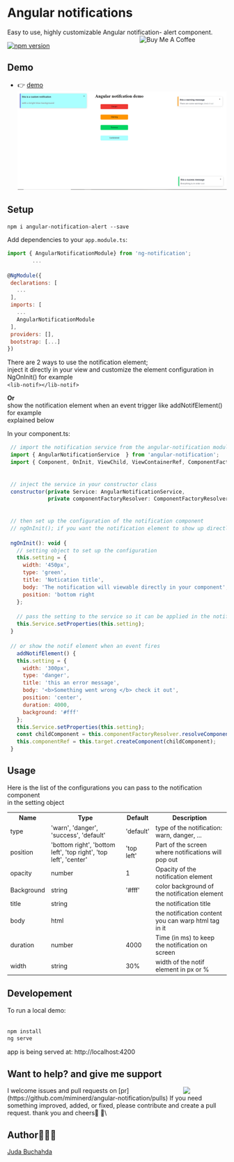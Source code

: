 # Angular  notifications

Easy to use, highly customizable Angular notification- alert  component.
<a href="https://www.buymeacoffee.com/judaBuchahda" target="_blank"><img align="right" width="200px"  src="https://cdn.buymeacoffee.com/buttons/v2/default-yellow.png" alt="Buy Me A Coffee"></a>


<a href="https://badge.fury.io/js/angular-notification-alert"><img src="https://badge.fury.io/js/angular-notification-alert.svg" alt="npm version" height="18"></a>

## Demo

- 👉 [demo](https://angular-notification.herokuapp.com/)
![Alt text](./src/assets/not.PNG)


## Setup

`npm i angular-notification-alert --save`


Add dependencies to your `app.module.ts`:

 ```js
import { AngularNotificationModule} from 'ng-notification';
         ...

@NgModule({
  declarations: [
    ...
  ],
  imports: [
    ...
    AngularNotificationModule
  ],
  providers: [],
  bootstrap: [...]
})

```

There are 2 ways to use the notification element; \
inject it directly in your view and customize the element configuration in NgOnInit() for example\
`<lib-notif></lib-notif>`

<strong>Or </strong> 
<br>
show the notification element when an event trigger like addNotifElement() for example \
explained below

In your component.ts:

 ```js
  // import the notification service from the angular-notification module
  import { AngularNotificationService  } from 'angular-notification';
  import { Component, OnInit, ViewChild, ViewContainerRef, ComponentFactoryResolver, ComponentRef } from '@angular/core';


  // inject the service in your constructor class
  constructor(private Service: AngularNotificationService,
              private componentFactoryResolver: ComponentFactoryResolver) { }


  // then set up the configuration of the notification component 
  // ngOnInit(); if you want the notification element to show up directly in your view

  ngOnInit(): void {
    // setting object to set up the configuration
    this.setting = {
      width: '450px',
      type: 'green',
      title: 'Notication title',
      body: 'The notification will viewable directly in your component',
      position: 'bottom right
    };

    // pass the setting to the service so it can be applied in the notification component. 
    this.Service.setProperties(this.setting);
  }

  // or show the notif element when an event fires 
    addNotifElement() {
    this.setting = {
      width: '300px',
      type: 'danger',
      title: 'this an error message',
      body: '<b>Something went wrong </b> check it out',
      position: 'center',
      duration: 4000,
      background: '#fff'
    };
    this.Service.setProperties(this.setting);
    const childComponent = this.componentFactoryResolver.resolveComponentFactory( NotifComponent );
    this.componentRef = this.target.createComponent(childComponent);
  }
  ```

## Usage

Here is the list of the configurations you can pass to the notification component\
in the setting object


<table>
  <tr>
    <th>Name</th>
    <th>Type</th>
    <th>Default</th>
     <th>Description</th>
  </tr>
  <tr>
    <td>type</td>
    <td>'warn',  'danger',  'success',  'default'</td>
    <td>'default'</td>
    <td>type of the notification: warn, danger, ...</td>
  </tr>
  <tr>
    <td>position</td>
    <td>'bottom right', 'bottom left', 'top right', 'top left',  'center' </td>
    <td>'top left'</td>
    <td>Part of the screen where notifications will pop out</td>
  </tr>
  <tr>
    <td>opacity</td>
    <td>number </td>
    <td>1</td>
    <td>Opacity of the notification element</td>
  </tr>
  <tr>
    <td>Background</td>
    <td>string</td>
    <td>'#fff'</td>
    <td> color background of the notification element</td>
  </tr>
  <tr>
    <td>title</td>
    <td>string</td>
    <td></td>
    <td>the notification title</td>
  </tr>
  <tr>
    <td>body</td>
    <td>html</td>
    <td></td>
    <td>the notification content you can warp html tag in it</td>
  </tr>
  <tr>
    <td>duration</td>
    <td>number</td>
    <td>4000</td>
    <td> Time (in ms) to keep the notification on screen</td>
  </tr>
  <tr>
    <td>width</td>
    <td>string</td>
    <td>30%</td>
    <td> width of the notif element in px or %</td>
  </tr>
</table>

## Developement
To run a local demo:
```js

npm install 
ng serve

```
app is being served at: http://localhost:4200

## Want to help? and give me support 
<img align="right" width="100px"  src="https://camo.githubusercontent.com/f5054ffcd4245c10d3ec85ef059e07aacf787b560f83ad4aec2236364437d097/68747470733a2f2f696d672e736869656c64732e696f2f62616467652f636f6e747269627574696f6e732d77656c636f6d652d627269676874677265656e2e7376673f7374796c653d666c6174">
I welcome issues and pull requests on [pr](https://github.com/miminerd/angular-notification/pulls)
If you need something improved, added, or fixed, please contribute and create a pull request.
thank you and cheers🍕 🍕\ 

 ## Author👩🏻‍💻
[Juda Buchahda](https://juda-landing-cv.herokuapp.com)
